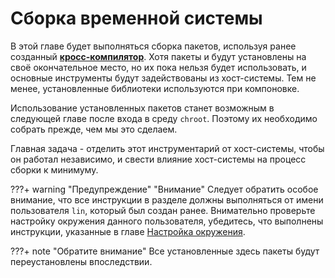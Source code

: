 # Сборка временной системы

В этой главе будет выполняться сборка пакетов, используя ранее созданный [**кросс-компилятор**](cross-toolchain/cross-toolchain.md). Хотя пакеты и будут установлены на своё окончательное место, но их пока нельзя будет использовать, и основные инструменты будут задействованы из хост-системы. Тем не менее, установленные библиотеки используются при компоновке.

Использование установленных пакетов станет возможным в следующей главе после входа в среду `chroot`. Поэтому их необходимо собрать прежде, чем мы это сделаем.

Главная задача - отделить этот инструментарий от хост-системы, чтобы он работал независимо, и свести влияние хост-системы на процесс сборки к минимуму.

???+ warning "Предупреждение" "Внимание"
	 Следует обратить особое внимание, что все инструкции в разделе должны выполняться от имени пользователя `lin`, который был создан ранее. Внимательно проверьте настройку окружения данного пользователя, убедитесь, что выполнены инструкции, указанные в главе [Настройка окружения](prepare/set-env).

???+ note "Обратите внимание"
	  Все установленные здесь пакеты будут переустановлены впоследствии.
